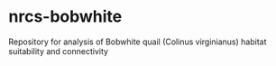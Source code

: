 # nrcs-bobwhite
Repository for analysis of Bobwhite quail (Colinus virginianus) habitat suitability and connectivity
